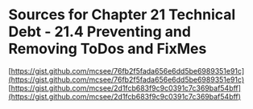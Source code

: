 # Sources for Chapter 21 Technical Debt - 21.4 Preventing and Removing ToDos and FixMes

[https://gist.github.com/mcsee/76fb2f5fada656e6dd5be6989351e91c](https://gist.github.com/mcsee/76fb2f5fada656e6dd5be6989351e91c)
[https://gist.github.com/mcsee/2d1fcb683f9c9c0391c7c369baf54bff](https://gist.github.com/mcsee/2d1fcb683f9c9c0391c7c369baf54bff)